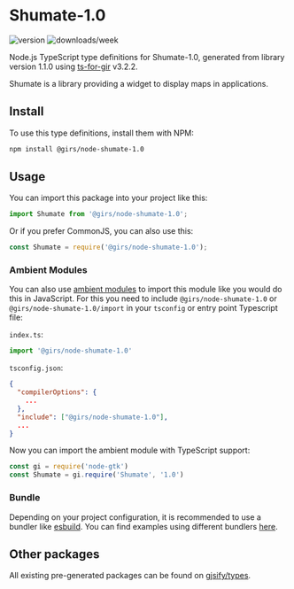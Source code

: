 
# Shumate-1.0

![version](https://img.shields.io/npm/v/@girs/node-shumate-1.0)
![downloads/week](https://img.shields.io/npm/dw/@girs/node-shumate-1.0)


Node.js TypeScript type definitions for Shumate-1.0, generated from library version 1.1.0 using [ts-for-gir](https://github.com/gjsify/ts-for-gir) v3.2.2.

Shumate is a library providing a widget to display maps in applications.

## Install

To use this type definitions, install them with NPM:
```bash
npm install @girs/node-shumate-1.0
```

## Usage

You can import this package into your project like this:
```ts
import Shumate from '@girs/node-shumate-1.0';
```

Or if you prefer CommonJS, you can also use this:
```ts
const Shumate = require('@girs/node-shumate-1.0');
```

### Ambient Modules

You can also use [ambient modules](https://github.com/gjsify/ts-for-gir/tree/main/packages/cli#ambient-modules) to import this module like you would do this in JavaScript.
For this you need to include `@girs/node-shumate-1.0` or `@girs/node-shumate-1.0/import` in your `tsconfig` or entry point Typescript file:

`index.ts`:
```ts
import '@girs/node-shumate-1.0'
```

`tsconfig.json`:
```json
{
  "compilerOptions": {
    ...
  },
  "include": ["@girs/node-shumate-1.0"],
  ...
}
```

Now you can import the ambient module with TypeScript support: 

```ts
const gi = require('node-gtk')
const Shumate = gi.require('Shumate', '1.0')
```


### Bundle

Depending on your project configuration, it is recommended to use a bundler like [esbuild](https://esbuild.github.io/). You can find examples using different bundlers [here](https://github.com/gjsify/ts-for-gir/tree/main/examples).

## Other packages

All existing pre-generated packages can be found on [gjsify/types](https://github.com/gjsify/types).

